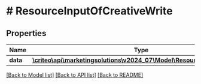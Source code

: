 # # ResourceInputOfCreativeWrite

## Properties

Name | Type | Description | Notes
------------ | ------------- | ------------- | -------------
**data** | [**\criteo\api\marketingsolutions\v2024_07\Model\ResourceOfCreativeWrite**](ResourceOfCreativeWrite.md) |  | [optional]

[[Back to Model list]](../../README.md#models) [[Back to API list]](../../README.md#endpoints) [[Back to README]](../../README.md)
